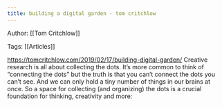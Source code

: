 ```yaml
---
title: building a digital garden - tom critchlow
---
```


Author: [[Tom Critchlow]]

Tags: [[Articles]]

https://tomcritchlow.com/2019/02/17/building-digital-garden/
Creative research is all about collecting the dots. It’s more common to think of “connecting the dots” but the truth is that you can’t connect the dots you can’t see. And we can only hold a tiny number of things in our brains at once. So a space for collecting (and organizing) the dots is a crucial foundation for thinking, creativity and more:
